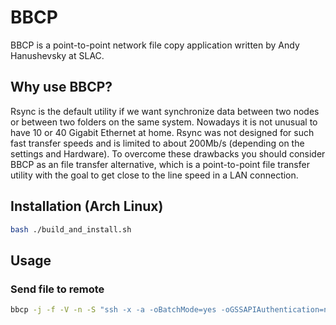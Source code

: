 # BBCP

BBCP is a point-to-point network file copy application written by Andy Hanushevsky at SLAC.

## Why use BBCP?

Rsync is the default utility if we want synchronize data between two nodes or between two folders on the same system. Nowadays it is not unusual to have 10 or 40 Gigabit Ethernet at home. Rsync was not designed for such fast transfer speeds and is limited to about 200Mb/s (depending on the settings and Hardware). To overcome these drawbacks you should consider BBCP as an file transfer alternative, which is a point-to-point file transfer utility with the goal to get close to the line speed in a LAN connection.

## Installation (Arch Linux)

```bash
bash ./build_and_install.sh
```

## Usage

### Send file to remote

```bash
bbcp -j -f -V -n -S "ssh -x -a -oBatchMode=yes -oGSSAPIAuthentication=no -oFallBackToRsh=no %4 %I -l %U %H bbcp" -e -E c32c -s 12 -P 10 testfile.mp4 root@10.0.0.70:/root/
```
